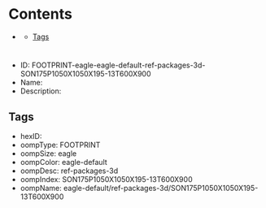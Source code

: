 



Contents
========

* [](#)
	* [Tags](#tags)

# 

- ID: FOOTPRINT-eagle-eagle-default-ref-packages-3d-SON175P1050X1050X195-13T600X900
- Name: 
- Description: 

## Tags

- hexID: 
- oompType: FOOTPRINT
- oompSize: eagle
- oompColor: eagle-default
- oompDesc: ref-packages-3d
- oompIndex: SON175P1050X1050X195-13T600X900
- oompName: eagle-default/ref-packages-3d/SON175P1050X1050X195-13T600X900
